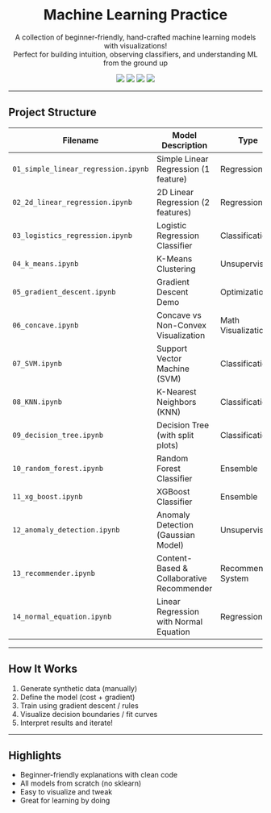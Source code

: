 

<h1 align="center">Machine Learning Practice</h1>
<p align="center">
  A collection of beginner-friendly, hand-crafted machine learning models with visualizations!<br>
  Perfect for building intuition, observing classifiers, and understanding ML from the ground up 
</p>

<p align="center">
  <img src="https://img.shields.io/badge/python-3.10+-blue?logo=python">
  <img src="https://img.shields.io/badge/Jupyter-%E2%9C%A8%20notebooks-orange?logo=jupyter">
  <img src="https://img.shields.io/badge/ML-Beginner%20Friendly-pink">
  <img src="https://img.shields.io/badge/Visualized-Yes-brightgreen?logo=plotly">
</p>

---

## Project Structure


| Filename                         | Model Description                    | Type             |
|----------------------------------|--------------------------------------|------------------|
| `01_simple_linear_regression.ipynb` | Simple Linear Regression (1 feature) | Regression        |
| `02_2d_linear_regression.ipynb`     | 2D Linear Regression (2 features)   | Regression        |
| `03_logistics_regression.ipynb`     | Logistic Regression Classifier      | Classification    |
| `04_k_means.ipynb`                  | K-Means Clustering                  | Unsupervised      |
| `05_gradient_descent.ipynb`         | Gradient Descent Demo               | Optimization      |
| `06_concave.ipynb`                  | Concave vs Non-Convex Visualization | Math Visualization|
| `07_SVM.ipynb`                      | Support Vector Machine (SVM)        | Classification    |
| `08_KNN.ipynb`                      | K-Nearest Neighbors (KNN)           | Classification    |
| `09_decision_tree.ipynb`           | Decision Tree (with split plots)    | Classification    |
| `10_random_forest.ipynb`           | Random Forest Classifier            | Ensemble          |
| `11_xg_boost.ipynb`                | XGBoost Classifier                  | Ensemble          |
| `12_anomaly_detection.ipynb`       | Anomaly Detection (Gaussian Model)  | Unsupervised      |
| `13_recommender.ipynb`             | Content-Based & Collaborative Recommender | Recommender System |
| `14_normal_equation.ipynb`         | Linear Regression with Normal Equation | Regression     |


---

## How It Works

1. Generate synthetic data (manually)
2. Define the model (cost + gradient)
3. Train using gradient descent / rules
4. Visualize decision boundaries / fit curves
5. Interpret results and iterate!

---

## Highlights

- Beginner-friendly explanations with clean code 
- All models from scratch (no sklearn) 
- Easy to visualize and tweak 
- Great for learning by doing 



